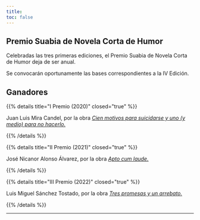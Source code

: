 ```yaml
---
title:
toc: false
---
```


## Premio Suabia de Novela Corta de Humor

Celebradas las tres primeras ediciones, el Premio Suabia de Novela Corta de Humor deja de ser anual.

Se convocarán oportunamente las bases correspondientes a la IV Edición.

## Ganadores

{{% details title="I Premio (2020)" closed="true" %}}

Juan Luis Mira Candel, por la obra [*Cien motivos para suicidarse y uno (y medio) para no hacerlo.*](/publicaciones/cien-motivos-para-suicidarse)

{{% /details %}}

{{% details title="II Premio (2021)" closed="true" %}}

José Nicanor Alonso Álvarez, por la obra [*Apto cum laude.*](/publicaciones/apto-cum-laude)

{{% /details %}}

{{% details title="III Premio (2022)" closed="true" %}}

Luis Miguel Sánchez Tostado, por la obra [*Tres promesas y un arrebato.*](/publicaciones/tres-promesas-y-un-arrebato)

{{% /details %}}

---
